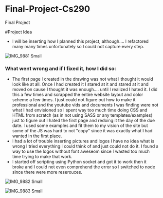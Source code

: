 # Final-Project-Cs290
Final Project 


#Project Idea 

- I will be inserting how I planned this project, although.... I refactored many many times unfortunately so I could not capture every step. 


![IMG_9881 Small](https://user-images.githubusercontent.com/56011637/158477118-7a56a12c-b2d0-40cb-9b5a-44861854ecdf.jpeg)

### What went wrong and if I fixed it, how I did so:
- The first page I created in the drawing was not what I thought it would look like at all. Once I had created it I stared at it and stared at it and moved on cause I thought it was enough.... until I realized I hated it. I did this a few times and scrapped the entire website layout and color scheme a few times. I just could not figure out how to make it professional and the youtube vids and documents I was finding were not what I had envisioned so I spent way too much time doing CSS and HTML from scratch (as in not using SASS or any templates/examples) just to figure out I hated the first page and redoing it the day of the due date. I used some examples and fit them to my vision of the site but some of the JS was hard to not "copy" since it was exactly what I had wanted in the first place. 
- I had a lot of trouble inserting pictures and logos I have no idea what is wrong I tried everything I could think of and just could not do it. I found a way to use the logos without font aweseom since I wasted too much time trying to make that work. 
- I started off scripting using Python socket and got it to work then it broke and I could not even comprehend the error so I switched to node since there were more reserouces. 

![IMG_9882 Small](https://user-images.githubusercontent.com/56011637/158477347-0ccad122-55e3-4817-922c-ac80c2f9d4c4.jpeg)





![IMG_9883 Small](https://user-images.githubusercontent.com/56011637/158477527-b9d24577-6230-43e5-9ead-882a74241e73.jpeg)
